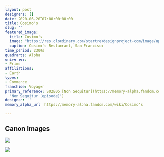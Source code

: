```yaml
---
layout: post
designers: []
date: 2020-06-20T07:00:00+00:00
title: Cosimo's
slug: ''
featured_image:
  title: Cosimo's
  image: "https://res.cloudinary.com/startrekdesignproject-com/image/upload/v1592613070/Cosimos.png"
  caption: Cosimo's Restaurant, San Francisco
time_period: 2300s
quadrants: Alpha
universes:
- Prime
affiliations:
- Earth
types:
- Commerce
franchise: Voyager
primary_reference: S02E05 [Non Sequitur](https://memory-alpha.fandom.com/wiki/Non_Sequitur_(episode)
  "Non Sequitur (episode)")
designer: ''
memory_alpha_url: https://memory-alpha.fandom.com/wiki/Cosimo's

---
```

## Canon Images

![](https://res.cloudinary.com/startrekdesignproject-com/image/upload/v1592613070/Cosimos_VOY2x3-NonSequitur-1.jpg)

![](https://res.cloudinary.com/startrekdesignproject-com/image/upload/v1592613070/Cosimos_VOY2x3-NonSequitur-2.jpg)
